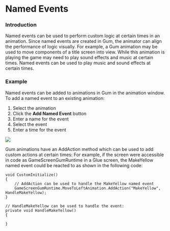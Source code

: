 # Named Events

### Introduction

Named events can be used to perform custom logic at certain times in an animation. Since named events are created in Gum, the animator can align the performance of logic visually. For example, a Gum animation may be used to move components of a title screen into view. While this animation is playing the game may need to play sound effects and music at certain times. Named events can be used to play music and sound effects at certain times.

### Example

Named events can be added to animations in Gum in the animation window. To add a named event to an existing animation:

1. Select the animation
2. Click the **Add Named Event** button
3. Enter a name for the event
4. Select the event
5. Enter a time for the event

![](../../.gitbook/assets/2017-12-img\_5a245ac4d4b0a.png)

Gum animations have an AddAction method which can be used to add custom actions at certain times: For example, if the screen were accessible in code as GameScreenGumRuntime in a Glue screen, the MakeYellow named event could be reacted to as shown in the following code:

```lang:c#
void CustomInitialize()
{
    // AddAction can be used to handle the MakeYellow named event
    GameScreenGumRuntime.MoveToLeftAnimation.AddAction("MakeYellow", HandleMakeYellow);
}

// HandleMakeYellow can be used to handle the event:
private void HandleMakeYellow()
{
    
}
```
